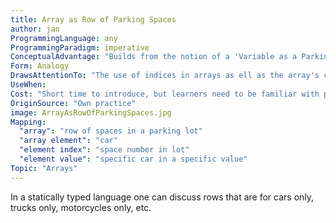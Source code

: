 ```yaml
---
title: Array as Row of Parking Spaces
author: jan
ProgrammingLanguage: any
ProgrammingParadigm: imperative
ConceptualAdvantage: "Builds from the notion of a 'Variable as a Parking Space' and leverages the notion that spaces in larger parking lots are often numbered."
Form: Analogy
DrawsAttentionTo: "The use of indices in arrays as ell as the array's construction from contiguous adjacent variables in memory."
UseWhen: 
Cost: "Short time to introduce, but learners need to be familiar with parking lots and how someone might locate a specific car in a row in a parking lot."
OriginSource: "Own practice"
image: ArrayAsRowOfParkingSpaces.jpg
Mapping:
  "array": "row of spaces in a parking lot"
  "array element": "car"
  "element index": "space number in lot"
  "element value": "specific car in a specific value"
Topic: "Arrays"
---
```


In a statically typed language one can discuss rows that are for cars only, trucks only, motorcycles only, etc.
